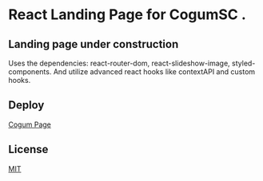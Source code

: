 # React Landing Page for CogumSC .

## Landing page under construction

Uses the dependencies: react-router-dom, react-slideshow-image, styled-components. And utilize advanced react hooks like contextAPI and custom hooks.

## Deploy

[Cogum Page](https://cogum.netlify.app/)

## License
[MIT](https://choosealicense.com/licenses/mit/)
